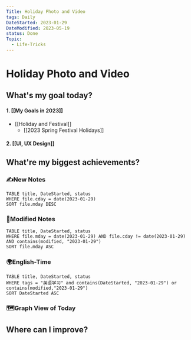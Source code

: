 ```yaml
---
Title: Holiday Photo and Video
tags: Daily
DateStarted: 2023-01-29
DateModified: 2023-05-19
status: Done
Topic:
  - Life-Tricks
---
```


# Holiday Photo and Video

## What's my goal today?

#### 1. [[My Goals in 2023]]

- [[Holiday and Festival]]
  - [[2023 Spring Festival Holidays]]

#### 2. [[UI, UX Design]]

## What're my biggest achievements?

### ✍️New Notes

```dataview
TABLE title, DateStarted, status
WHERE file.cday = date(2023-01-29)
SORT file.mday DESC
```

### 📝Modified Notes

```dataview
TABLE title, DateStarted, status
WHERE file.mday = date(2023-01-29) AND file.cday != date(2023-01-29) AND contains(modified, "2023-01-29")
SORT file.mday ASC
```

### 🌍English-Time

```dataview
TABLE title, DateStarted, status
WHERE tags = "英语学习" and contains(DateStarted, "2023-01-29") or contains(modified,"2023-01-29")
SORT DateStarted ASC
```

### 🗺️Graph View of Today

## Where can I improve?
